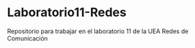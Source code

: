 # Laboratorio11-Redes
Repositorio para trabajar en el laboratorio 11 de la UEA Redes de Comunicación

